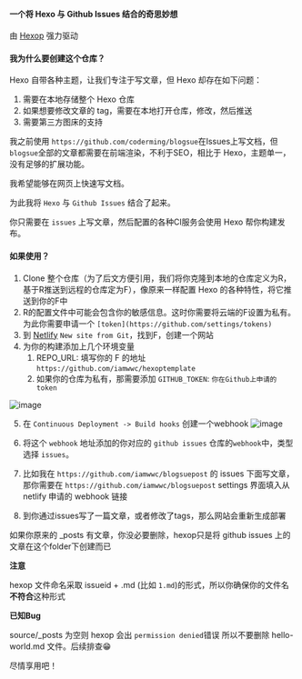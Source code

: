 #### 一个将 Hexo 与 Github Issues 结合的奇思妙想

由 [Hexop](https://github.com/iamwwc/hexop) 强力驱动

#### 我为什么要创建这个仓库？

Hexo 自带各种主题，让我们专注于写文章，但 Hexo 却存在如下问题：

1. 需要在本地存储整个 Hexo 仓库
2. 如果想要修改文章的 tag，需要在本地打开仓库，修改，然后推送
3. 需要第三方图床的支持

我之前使用 `https://github.com/coderming/blogsue`在Issues上写文档，但`blogsue`全部的文章都需要在前端渲染，不利于SEO，相比于 Hexo，主题单一，没有足够的扩展功能。

我希望能够在网页上快速写文档。

为此我将 `Hexo` 与 `Github Issues` 结合了起来。

你只需要在 `issues` 上写文章，然后配置的各种CI服务会使用 Hexo 帮你构建发布。

#### 如果使用？

1. Clone 整个仓库（为了后文方便引用，我们将你克隆到本地的仓库定义为R，基于R推送到远程的仓库定为F），像原来一样配置 Hexo 的各种特性，将它推送到你的F中
2. R的配置文件中可能会包含你的敏感信息。这时你需要将云端的F设置为私有。为此你需要申请一个 `[token](https://github.com/settings/tokens)`
3. 到 [Netlify](https://app.netlify.com) `New site from Git`，找到F，创建一个网站
4. 为你的构建添加上几个环境变量
   1. REPO_URL: 填写你的 F 的地址 `https://github.com/iamwwc/hexoptemplate`
   2. 如果你的仓库为私有，那需要添加 `GITHUB_TOKEN`: `你在Github上申请的token`

![image](https://user-images.githubusercontent.com/24750337/65215479-3ea45f80-dae0-11e9-96e0-b623ab9e0d26.png)

5. 在 `Continuous Deployment -> Build hooks` 创建一个webhook
![image](https://user-images.githubusercontent.com/24750337/65215623-afe41280-dae0-11e9-91cd-46dd26164454.png)

6. 将这个 `webhook` 地址添加的你对应的 `github issues` 仓库的`webhook`中，类型选择 `issues`。
7. 比如我在 `https://github.com/iamwwc/blogsuepost` 的 issues 下面写文章，那你需要在 `https://github.com/iamwwc/blogsuepost` settings 界面填入从 netlify 申请的 webhook 链接
8. 到你通过issues写了一篇文章，或者修改了tags，那么网站会重新生成部署

如果你原来的 _posts 有文章，你没必要删除，hexop只是将 github issues 上的文章在这个folder下创建而已

**注意**

hexop 文件命名采取 issueid + .md (比如 `1.md`)的形式，所以你确保你的文件名**不符合**这种形式

**已知Bug**

source/_posts 为空则 hexop 会出 `permission denied`错误
所以不要删除 hello-world.md 文件。后续排查😁

尽情享用吧！
